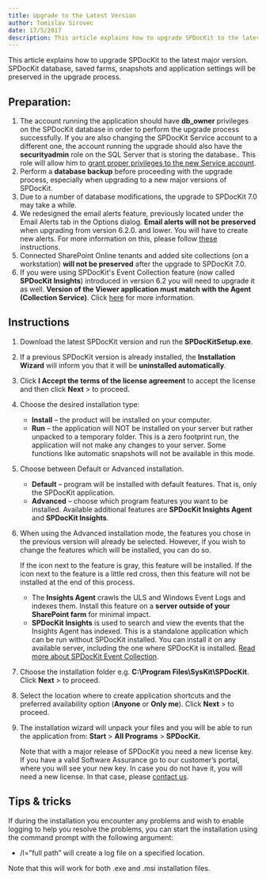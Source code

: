 ```yaml
---
title: Upgrade to the Latest Version
author: Tomislav Sirovec      
date: 17/5/2017
description: This article explains how to upgrade SPDocKit to the latest major version.
---
```


This article explains how to upgrade SPDocKit to the latest major version. SPDocKit database, saved farms, snapshots and application settings will be preserved in the upgrade process.

## Preparation:
1. The account running the application should have __db_owner__ privileges on the SPDocKit database in order to perform the upgrade process successfully. If you are also changing the SPDocKit Service account to a different one, the account running the upgrade should also have the __securityadmin__ role on the SQL Server that is storing the database.. This role will allow him to [grant proper privileges to the new Service account](#internal/requirements/sharepoint-on-premises-user-permissions-requirements/).
1. Perform a __database backup__ before proceeding with the upgrade process, especially when upgrading to a new major versions of SPDocKit.
1. Due to a number of database modifications, the upgrade to SPDocKit 7.0 may take a while. 
1. We redesigned the email alerts feature, previously located under the Email Alerts tab in the Options dialog. __Email alerts will not be preserved__ when upgrading from version 6.2.0. and lower. You will have to create new alerts. For more information on this, please follow [these](#internal/get-to-know-spdockit/backstage-screen/options-wizard#email-alerts)  instructions.
1. Connected SharePoint Online tenants and added site collections (on a workstation) __will not be preserved__ after the upgrade to SPDocKit 7.0.
1. If you were using SPDocKit's Event Collection feature (now called __SPDocKit Insights__) introduced in version 6.2 you will need to upgrade it as well. __Version of the Viewer application must match with the Agent (Collection Service)__. Click [here](#internal/spdockit-insights/configure-data-collection) for more information.

## Instructions
1. Download the latest SPDocKit version and run the __SPDocKitSetup.exe__.
2. If a previous SPDocKit version is already installed, the __Installation Wizard__ will inform you that it will be __uninstalled automatically__.
3. Click __I Accept the terms of the license agreement__ to accept the license and then click __Next__ > to proceed.
4. Choose the desired installation type:
    * __Install__ – the product will be installed on your computer.
    * __Run__ – the application will NOT be installed on your server but rather unpacked to a temporary folder. This is a zero footprint run, the application will not make any changes to your server. Some functions like automatic snapshots will not be available in this mode.
5. Choose between Default or Advanced installation. 
    * __Default__ – program will be installed with default features. That is, only the SPDocKit application.
    * __Advanced__ – choose which program features you want to be installed. Available additional features are __SPDocKit Insights Agent__ and __SPDocKit Insights__.
6. When using the Advanced installation mode, the features you chose in the previous version will already be selected. However, if you wish to change the features which will be installed, you can do so.
 
   If the icon next to the feature is gray, this feature will be installed. If the icon next to the feature is a little red cross, then this feature will not be installed at the end of this process.

    * The __Insights Agent__ crawls the ULS and Windows Event Logs and indexes them. Install this feature on a __server outside of your SharePoint farm__ for minimal impact.
    * __SPDocKit Insights__ is used to search and view the events that the Insights Agent has indexed. This is a standalone application which can be run without SPDocKit installed. You can install it on any available server, including the one where SPDocKit is installed. [Read more about SPDocKit Event Collection](#internal/spdockit-insights/configure-data-collection).
7. Choose the installation folder e.g. __C:\Program Files\SysKit\SPDocKit__. Click __Next__ > to proceed.
8. Select the location where to create application shortcuts and the preferred availability option (__Anyone__ or __Only me__). Click __Next__ > to proceed.
9. The installation wizard will unpack your files and you will be able to run the application from: __Start__ > __All Programs__ > __SPDocKit.__

   Note that with a major release of SPDocKit you need a new license key. If you have a valid Software Assurance go to our customer’s portal, where you will see your new key. In case you do not have it, you will need a new license. In that case, please [contact us](https://www.spdockit.com/support/contact-us/).

## Tips & tricks
If during the installation you encounter any problems and wish to enable logging to help you resolve the problems, you can start the installation using the command prompt with the following argument:
* /l=”full path” will create a log file on a specified location.

Note that this will work for both .exe and .msi installation files.
